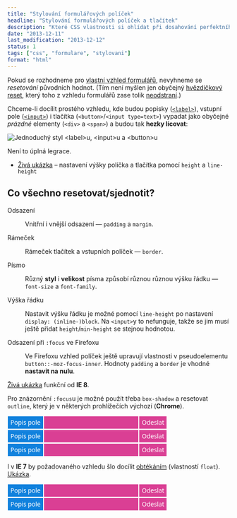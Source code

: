 ```yaml
---
title: "Stylování formulářových políček"
headline: "Stylování formulářových políček a tlačítek"
description: "Které CSS vlastnosti si ohlídat při dosahování perfektního stylu vstupní políček a odesílacích tlačítek. "
date: "2013-12-11"
last_modification: "2013-12-12"
status: 1
tags: ["css", "formulare", "stylovani"]
format: "html"
---
```


<p>Pokud se rozhodneme pro <a href="/vzhled-formularu">vlastní vzhled formulářů</a>, nevyhneme se <i>resetování</i> původních hodnot. (Tím není myšlen jen obyčejný <a href="/css-reset#hvezdickovy">hvězdičkový reset</a>, který toho z vzhledu formulářů zase tolik <a href="/css-reset-formularu">neodstraní</a>.)</p>

<p>Chceme-li docílit prostého vzhledu, kde budou popisky (<a href="/label-for"><code>&lt;label></code></a>), vstupní pole (<a href="/input"><code>&lt;input></code></a>) i tlačítka (<code>&lt;button></code>/<code>&lt;input type=text></code>) vypadat jako obyčejné <i>prázdné</i> elementy (<code>&lt;div></code> a <code>&lt;span></code>) a budou tak <b>hezky lícovat</b>:</p>

<p><img src="/files/stylovani-inputu/label-input-button.png" alt="Jednoduchý styl &lt;label>u, &lt;input>u a &lt;button>u" class="border"></p>

<p>Není to úplná legrace.</p>

<div class="external-content">
  <ul>
    <li><a href="http://kod.djpw.cz/uvqb">Živá ukázka</a> – nastavení výšky políčka a tlačítka pomocí <code>height</code> a <code>line-height</code></li>
  </ul>
</div>


<h2 id="reset">Co všechno resetovat/sjednotit?</h2>
<dl>
  <dt id="odsazeni">Odsazení</dt>
  <dd>
    <p>Vnitřní i vnější odsazení — <code>padding</code> a <code>margin</code>.</p>
  </dd>
  
  <dt id="border">Rámeček</dt>
  <dd>
    <p>Rámeček tlačítek a vstupních políček — <code>border</code>.</p>
  </dd>
  
  <dt id="pismo">Písmo</dt>
  <dd>
    <p>Různý <b>styl</b> i <b>velikost</b> písma způsobí různou různou výšku řádku — <code>font-size</code> a <code>font-family</code>.</p>
  </dd>
  
  <dt id="vyska-radku">Výška řádku</dt>
  <dd>
    <p>Nastavit výšku řádku je možné pomocí <code>line-height</code>  po nastavení <code>display: (inline-)block</code>. Na <code>&lt;input></code>y to nefunguje, takže se jim musí ještě přidat <code>height</code>/<code>min-height</code> se stejnou hodnotou.</p>
  </dd>
  
  <dt id="-moz-focus-inner">Odsazení při <code>:focus</code> ve Firefoxu</dt>
  <dd>
    <p>Ve Firefoxu vzhled políček ještě upravují vlastnosti v pseudoelementu <code>button::-moz-focus-inner</code>. Hodnoty <code>padding</code> a <code>border</code> je vhodné <b>nastavit na nulu</b>.</p>
  </dd>
</dl>

<p><a href="http://kod.djpw.cz/jxw">Živá ukázka</a> funkční od <b>IE 8</b>.</p>
<p>Pro znázornění <code>:focus</code>u je možné použít třeba <code>box-shadow</code> a resetovat <code>outline</code>, který je v některých prohlížečích výchozí (<b>Chrome</b>).</p>
<!-- Starší http://kod.djpw.cz/tkw -->

<div class="live">
  <style>
    .jako-text label, .jako-text input, .jako-text button {
      background: #DA3F94; color: #fff; /* Jen barvy */
      display: inline-block; 
      padding: 0 .4em; 
      border: 0; 
      margin: .1em; 
      line-height: 2em;
      height: 2em; /* pro <input> */
      font-size: 100%;
      font-family: "Segoe UI", Arial;
    }
    
    .jako-text input[type=text] {background: #0D6AB7; color: #8ECCF0}
    .jako-text label {background: #1081DD;} 
      
    .jako-text input::-moz-focus-inner, .jako-text button::-moz-focus-inner {padding: 0; border: 0}
    .jako-text button:focus, .jako-text input:focus {box-shadow: 0 0 4px #DA3F94; outline: 0}
  </style>
  <div class="jako-text">
    <label for="input">Popis pole</label><input type="text" id="input"><button>Odeslat</button>
  </div>
  
  <div class="jako-text">
    <label for="input2">Popis pole</label><input type="text" id="input2"><input type="submit" value="Odeslat">
  </div>
  
  <div class="jako-text">
    <label for="input3">Popis pole</label><input type="text" id="input3"><button>Odeslat</button>
  </div>
</div>

<p>I v <b>IE 7</b> by požadovaného vzhledu šlo docílit <a href="/float">obtékáním</a> (vlastností <code>float</code>). <a href="http://kod.djpw.cz/ixw">Ukázka</a>.</p>
<!-- Starší http://kod.djpw.cz/zkw -->

<div class="live">
  <style>
    .jako-text2 label, .jako-text2 input, .jako-text2 button {
      background: #DA3F94; color: #fff; /* Jen barvy */
      float: left;
      padding: 0 .4em; 
      border: 0; 
      margin: .1em; 
      line-height: 2em;
      height: 2em; /* pro <input> */
      font-size: 100%;
      font-family: "Segoe UI", Arial;
    }
    
    .jako-text2 input[type=text] {background: #0D6AB7; color: #8ECCF0}
    .jako-text2 label {background: #1081DD; clear: left} 
    
    .jako-text2 input::-moz-focus-inner, .jako-text2 button::-moz-focus-inner {padding: 0; border: 0}
    .jako-text2 button:focus, .jako-text2 input:focus {box-shadow: 0 0 4px #DA3F94; outline: 0}
  </style>
  <div class="jako-text2">
    <label for="input4">Popis pole</label><input type="text" id="input4"><button>Odeslat</button>
  </div>
  
  <div class="jako-text2">
    <label for="input5">Popis pole</label><input type="text" id="input5"><input type="submit" value="Odeslat">
  </div>
  
  <br clear="all">
</div>

